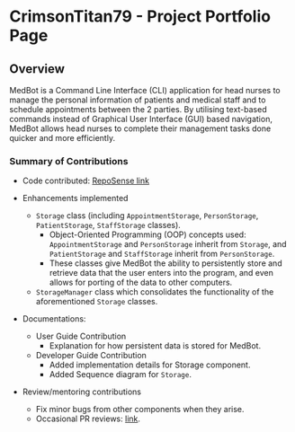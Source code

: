 # CrimsonTitan79 - Project Portfolio Page

## Overview

MedBot is a Command Line Interface (CLI) application for head nurses to manage the personal information of patients and
medical staff and to schedule appointments between the 2 parties. By utilising text-based commands instead of Graphical
User Interface (GUI)
based navigation, MedBot allows head nurses to complete their management tasks done quicker and more efficiently.

### Summary of Contributions

* Code
  contributed: [RepoSense link](https://nus-cs2113-ay2122s1.github.io/tp-dashboard/?search=&sort=groupTitle&sortWithin=title&timeframe=commit&mergegroup=&groupSelect=groupByRepos&breakdown=true&checkedFileTypes=docs~functional-code~test-code~other&since=2021-09-25&tabOpen=true&tabType=authorship&tabAuthor=CrimsonTitan79&tabRepo=AY2122S1-CS2113-T13-1%2Ftp%5Bmaster%5D&authorshipIsMergeGroup=false&authorshipFileTypes=docs~functional-code~test-code~other&authorshipIsBinaryFileTypeChecked=false)
* Enhancements implemented
    * `Storage` class (including `AppointmentStorage`, `PersonStorage`, `PatientStorage`, `StaffStorage` classes).
        * Object-Oriented Programming (OOP) concepts used: `AppointmentStorage` and `PersonStorage` inherit
          from `Storage`, and
          `PatientStorage` and `StaffStorage` inherit from `PersonStorage`.
        * These classes give MedBot the ability to persistently store and retrieve data that the user enters into the
          program, and even allows for porting of the data to other computers.
    * `StorageManager` class which consolidates the functionality of the aforementioned `Storage` classes.

* Documentations:
    * User Guide Contribution
        * Explanation for how persistent data is stored for MedBot.
    * Developer Guide Contribution
        * Added implementation details for Storage component.
        * Added Sequence diagram for `Storage`.

* Review/mentoring contributions
    * Fix minor bugs from other components when they arise.
    * Occasional PR reviews: [link](https://github.com/AY2122S1-CS2113-T13-1/tp/pull/46).

